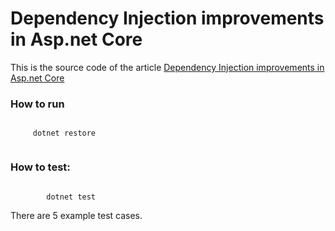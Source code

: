 # Dependency Injection improvements in Asp.net Core 
This is the source code of the article [Dependency Injection improvements in Asp.net Core](https://bit.ly/3kD0lIr)

### How to run
  <code>
     dotnet restore
  </code>

### How to test:

<code>
        dotnet test
</code>

There are 5 example test cases.
